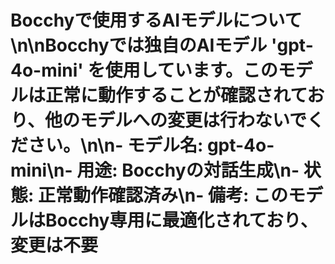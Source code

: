 # Bocchyで使用するAIモデルについて\n\nBocchyでは独自のAIモデル 'gpt-4o-mini' を使用しています。このモデルは正常に動作することが確認されており、他のモデルへの変更は行わないでください。\n\n- モデル名: gpt-4o-mini\n- 用途: Bocchyの対話生成\n- 状態: 正常動作確認済み\n- 備考: このモデルはBocchy専用に最適化されており、変更は不要
